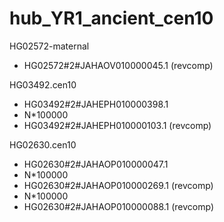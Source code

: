 # hub_YR1_ancient_cen10

HG02572-maternal
- HG02572#2#JAHAOV010000045.1 (revcomp)

HG03492.cen10
- HG03492#2#JAHEPH010000398.1
- N*100000
- HG03492#2#JAHEPH010000103.1 (revcomp)

HG02630.cen10
- HG02630#2#JAHAOP010000047.1
- N*100000
- HG02630#2#JAHAOP010000269.1 (revcomp)
- N*100000
- HG02630#2#JAHAOP010000088.1 (revcomp)
